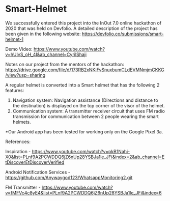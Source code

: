 # Smart-Helmet

We successfully entered this project into the InOut 7.0 online hackathon of 2020 that was held on Devfolio.
A detailed description of the project has been given in the following website:
https://devfolio.co/submissions/smart-helmet-1

Demo Video: 
https://www.youtube.com/watch?v=hUIvS_oH_4I&ab_channel=CyrilShaji

Notes on our project from the mentors of the hackathon:
https://drive.google.com/file/d/173RB2xNKiFvSnuxbumCLdEVMNmjmCKKG/view?usp=sharing

A regular helmet is converted into a Smart helmet that has the following 2 features: 

1. Navigation system: Navigation assistance (Directions and distance to the destination) is displayed on the top corner of the visor of the helmet. 
2. Communication system: A transmitter receiver circuit that uses FM radio transmission for communication between 2 people wearing the smart helmets.

*Our Android app has been tested for working only on the Google Pixel 3a.

References:

Inspiration - https://www.youtube.com/watch?v=pkB1Nahi-X0&list=PLnf9A2PCWDDQ6jZ6nUp28YSBJa1le_JFi&index=2&ab_channel=EtDiscoverEtDiscoverVerified

Android Notification Services - https://github.com/Anywaygod123/WhatsappMonitoring2.git

FM Transmitter - https://www.youtube.com/watch?v=fMFVc4c8yE4&list=PLnf9A2PCWDDQ6jZ6nUp28YSBJa1le_JFi&index=6
